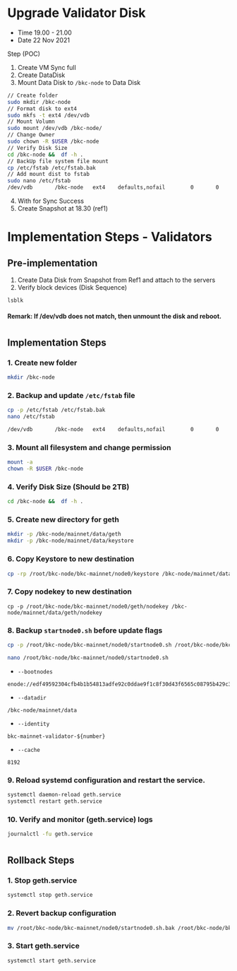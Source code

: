 
# Upgrade Validator Disk

- Time 19.00 - 21.00
- Date 22 Nov 2021

Step (POC)
1. Create VM Sync full
2. Create DataDisk 
3. Mount Data Disk to `/bkc-node` to Data Disk
```bash
// Create folder
sudo mkdir /bkc-node
// Format disk to ext4
sudo mkfs -t ext4 /dev/vdb
// Mount Volumn
sudo mount /dev/vdb /bkc-node/
// Change Owner 
sudo chown -R $USER /bkc-node
// Verify Disk Size
cd /bkc-node &&  df -h .
// BackUp file system file mount
cp /etc/fstab /etc/fstab.bak
// Add mount dist to fstab
sudo nano /etc/fstab
/dev/vdb       /bkc-node   ext4    defaults,nofail        0       0
```
4. With for Sync Success
5. Create Snapshot at 18.30 (ref1)


# Implementation Steps - Validators
## Pre-implementation
1. Create Data Disk from Snapshot from Ref1 and attach to the servers
2. Verify block devices (Disk Sequence)
```
lsblk
```
#### Remark: If /dev/vdb does not match, then unmount the disk and reboot.
#
## Implementation Steps
### 1. Create new folder
```bash
mkdir /bkc-node
```

### 2. Backup and update `/etc/fstab` file
```bash
cp -p /etc/fstab /etc/fstab.bak
nano /etc/fstab

/dev/vdb       /bkc-node   ext4    defaults,nofail        0       0
```

### 3. Mount all filesystem and change permission
```bash
mount -a
chown -R $USER /bkc-node
```


### 4. Verify Disk Size (Should be 2TB)
```bash
cd /bkc-node &&  df -h .
```

### 5. Create new directory for geth
```bash
mkdir -p /bkc-node/mainnet/data/geth
mkdir -p /bkc-node/mainnet/data/keystore
```

### 6. Copy Keystore to new destination
```bash
cp -rp /root/bkc-node/bkc-mainnet/node0/keystore /bkc-node/mainnet/data/keystore
```
### 7. Copy nodekey to new destination
```
cp -p /root/bkc-node/bkc-mainnet/node0/geth/nodekey /bkc-node/mainnet/data/geth/nodekey
```

### 8. Backup `startnode0.sh` before update flags
```bash
cp -p /root/bkc-node/bkc-mainnet/node0/startnode0.sh /root/bkc-node/bkc-mainnet/node0/startnode0.sh.bak
```
```bash
nano /root/bkc-node/bkc-mainnet/node0/startnode0.sh
```
- `--bootnodes` 
```
enode://edf49592304cfb4b1b54813adfe92c0ddae9f1c8f30d43f6565c08795b429c317b59eea78b330b2d845c26cb2f80f40915927d5dcddebc9025937cf1cf328e32@94.74.118.9:30303,enode://f9430f3733b5104415d8742483b671dfe41e1067e762382b8681ddae2664c940f212479a3ee5a6081e4dd6c21c8209b3a5d0317070e55e07abdab35c5b9b1738@110.238.117.147:30303,enode://2279c2f50e28c6c6dd1ed4f9f97683ed1c97fb3f7c5dd5ccbdeccd6e681988052048a4e2c611ead0e8e3874537a398cd1346505401e1fb9d1646f673ab734660@159.138.241.128:30303,enode://898056729fe1c3cc07a5fdf86b5f172e95e69bbc22edb066a3b9f80d734e8a2865bf4496cc1b2a4c3a1053afbca32b2cfc8add6e8def0166af903fbf4b20bc31@159.138.252.184:30303
```

- `--datadir`
```
/bkc-node/mainnet/data
```

- `--identity`
```
bkc-mainnet-validator-${number}
```

- `--cache`
```
8192
```

### 9. Reload systemd configuration and restart the service.
```bash
systemctl daemon-reload geth.service
systemctl restart geth.service
```
### 10. Verify and monitor (geth.service) logs
```bash
journalctl -fu geth.service
```
#
## Rollback Steps
### 1. Stop geth.service
```bash
systemctl stop geth.service
```
### 2. Revert backup configuration
```bash
mv /root/bkc-node/bkc-mainnet/node0/startnode0.sh.bak /root/bkc-node/bkc-mainnet/node0/startnode0.sh
```
### 3. Start geth.service
```bash
systemctl start geth.service
```
